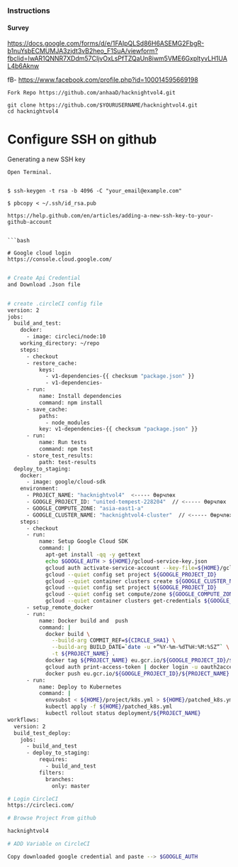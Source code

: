 ### Instructions

#### Survey

https://docs.google.com/forms/d/e/1FAIpQLSd86H6ASEMG2FbgR-b1nuYsbECMUMJA3zjdt3vB2heo_F1SuA/viewform?fbclid=IwAR1QNNR7XDdm57CIjvOxLsPfTZQaUn8iwm5VME6GxpltyvLH1UAL4b6Aknw


fB- https://www.facebook.com/profile.php?id=100014595669198
```
Fork Repo https://github.com/anhaaD/hacknightvol4.git
```

```
git clone https://github.com/$YOURUSERNAME/hacknightvol4.git
cd hacknightvol4
```

# Configure SSH on github
Generating a new SSH key

    Open Terminal.


    $ ssh-keygen -t rsa -b 4096 -C "your_email@example.com"

    $ pbcopy < ~/.ssh/id_rsa.pub

```
https://help.github.com/en/articles/adding-a-new-ssh-key-to-your-github-account


```bash

# Google cloud login
https://console.cloud.google.com/
```
```bash

# Create Api Credential
and Download .Json file
```
```bash

# create .circleCI config file
version: 2
jobs:
  build_and_test:
    docker:
      - image: circleci/node:10
    working_directory: ~/repo
    steps:
      - checkout
      - restore_cache:
          keys:
            - v1-dependencies-{{ checksum "package.json" }}
            - v1-dependencies-
      - run:
          name: Install dependencies
          command: npm install
      - save_cache:
          paths:
            - node_modules
          key: v1-dependencies-{{ checksum "package.json" }}
      - run:
          name: Run tests
          command: npm test
      - store_test_results:
          path: test-results
  deploy_to_staging:
    docker:
      - image: google/cloud-sdk
    environment:
      - PROJECT_NAME: "hacknightvol4"  <----- Өөрчлөх
      - GOOGLE_PROJECT_ID: "united-tempest-228204"  // <----- Өөрчлөх
      - GOOGLE_COMPUTE_ZONE: "asia-east1-a" 
      - GOOGLE_CLUSTER_NAME: "hacknightvol4-cluster"  // <----- Өөрчлөх
    steps:
      - checkout
      - run: 
          name: Setup Google Cloud SDK 
          command: |
            apt-get install -qq -y gettext
            echo $GOOGLE_AUTH > ${HOME}/gcloud-service-key.json
            gcloud auth activate-service-account --key-file=${HOME}/gcloud-service-key.json
            gcloud --quiet config set project ${GOOGLE_PROJECT_ID}
            gcloud --quiet container clusters create ${GOOGLE_CLUSTER_NAME} --zone ${GOOGLE_COMPUTE_ZONE} 
            gcloud --quiet config set project ${GOOGLE_PROJECT_ID}
            gcloud --quiet config set compute/zone ${GOOGLE_COMPUTE_ZONE}
            gcloud --quiet container clusters get-credentials ${GOOGLE_CLUSTER_NAME}
      - setup_remote_docker
      - run: 
          name: Docker build and  push
          command: |
            docker build \
              --build-arg COMMIT_REF=${CIRCLE_SHA1} \
              --build-arg BUILD_DATE=`date -u +”%Y-%m-%dT%H:%M:%SZ”` \
              -t ${PROJECT_NAME} .
            docker tag ${PROJECT_NAME} eu.gcr.io/${GOOGLE_PROJECT_ID}/${PROJECT_NAME}:${CIRCLE_SHA1}
            gcloud auth print-access-token | docker login -u oauth2accesstoken --password-stdin https://eu.gcr.io
            docker push eu.gcr.io/${GOOGLE_PROJECT_ID}/${PROJECT_NAME}:${CIRCLE_SHA1}
      - run: 
          name: Deploy to Kubernetes
          command: |
            envsubst < ${HOME}/project/k8s.yml > ${HOME}/patched_k8s.yml
            kubectl apply -f ${HOME}/patched_k8s.yml
            kubectl rollout status deployment/${PROJECT_NAME}
workflows:
  version: 2
  build_test_deploy:
    jobs:
      - build_and_test
      - deploy_to_staging:
          requires:
            - build_and_test
          filters:
            branches:
              only: master
```

```bash
# Login CircleCI 
https://circleci.com/
```
```bash
# Browse Project From github

hacknightvol4

```
```bash
# ADD Variable on CircleCI 

Copy downloaded google credential and paste --> $GOOGLE_AUTH  
```

